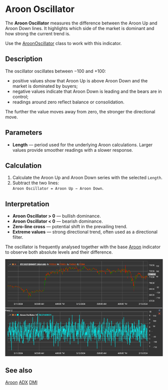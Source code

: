 # Aroon Oscillator

The **Aroon Oscillator** measures the difference between the Aroon Up and Aroon Down lines. It highlights which side of the market
is dominant and how strong the current trend is.

Use the [AroonOscillator](xref:StockSharp.Algo.Indicators.AroonOscillator) class to work with this indicator.

## Description

The oscillator oscillates between −100 and +100:

- positive values show that Aroon Up is above Aroon Down and the market is dominated by buyers;
- negative values indicate that Aroon Down is leading and the bears are in control;
- readings around zero reflect balance or consolidation.

The further the value moves away from zero, the stronger the directional move.

## Parameters

- **Length** — period used for the underlying Aroon calculations. Larger values provide smoother readings with a slower response.

## Calculation

1. Calculate the Aroon Up and Aroon Down series with the selected `Length`.
2. Subtract the two lines:  
   `Aroon Oscillator = Aroon Up − Aroon Down`.

## Interpretation

- **Aroon Oscillator > 0** — bullish dominance.
- **Aroon Oscillator < 0** — bearish dominance.
- **Zero-line cross** — potential shift in the prevailing trend.
- **Extreme values** — strong directional trend, often used as a directional filter.

The oscillator is frequently analysed together with the base [Aroon](aroon.md) indicator to observe both absolute levels and their
difference.

![indicator_aroon_oscillator](../../../../images/indicator_aroon_oscillator.png)

## See also

[Aroon](aroon.md)
[ADX](adx.md)
[DMI](dmi.md)
